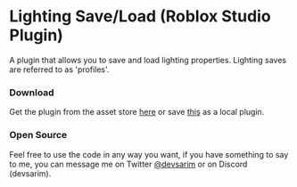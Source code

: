 # Lighting Save/Load (Roblox Studio Plugin)
A plugin that allows you to save and load lighting properties. Lighting saves are referred to as 'profiles'.

### Download
Get the plugin from the asset store [here](https://create.roblox.com/store/asset/16083256236) or save [this](https://github.com/devsarim/lighting-save-load/releases/download/release/LightingSaveLoad.rbxm) as a local plugin. 

### Open Source
Feel free to use the code in any way you want, if you have something to say to me, you can message me on Twitter [@devsarim](https://www.twitter.com/devsarim) or on Discord (devsarim).
